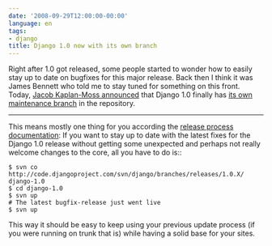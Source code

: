 ```yaml
---
date: '2008-09-29T12:00:00-00:00'
language: en
tags:
- django
title: Django 1.0 now with its own branch
---
```



Right after 1.0 got released, some people started to wonder how to easily stay up to date on bugfixes for this major release. Back then I think it was James Bennett who told me to stay tuned for something on this front. Today, [Jacob Kaplan-Moss announced](http://groups.google.com/group/django-developers/t/3767a05601a68448?hl=en) that Django 1.0 finally has [its own maintenance branch](http://code.djangoproject.com/svn/django/branches/releases/1.0.X) in the repository. 

-------------------------------

This means mostly one thing for you according the [release process documentation](http://docs.djangoproject.com/en/dev/internals/release-process/): If you want to stay up to date with the latest fixes for the Django 1.0 release without getting some unexpected and perhaps not really welcome changes to the core, all you have to do is::
    
    $ svn co http://code.djangoproject.com/svn/django/branches/releases/1.0.X/ django-1.0
    $ cd django-1.0
    $ svn up
    # The latest bugfix-release just went live
    $ svn up

This way it should be easy to keep using your previous update process (if you were running on trunk that is) while having a solid base for your sites. 
